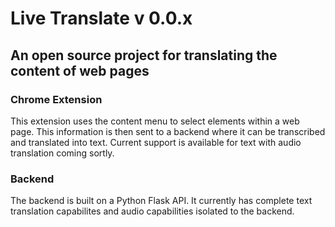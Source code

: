 # Live Translate v 0.0.x

## An open source project for translating the content of web pages

### Chrome Extension

This extension uses the content menu to select elements within a web page. This information is then sent to a backend where it can be transcribed and translated into text. Current support is available for text with audio translation coming sortly.

### Backend

The backend is built on a Python Flask API. It currently has complete text translation capabilites and audio capabilities isolated to the backend.
